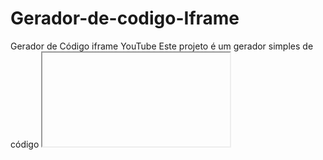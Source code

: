 # Gerador-de-codigo-Iframe

Gerador de Código iframe YouTube
Este projeto é um gerador simples de código <iframe> para vídeos do YouTube.<br><br>
✅ O usuário insere o link do vídeo.<br>
✅ O sistema extrai automaticamente o ID do vídeo.<br>
✅ Gera o código de incorporação (embed) pronto para copiar e colar em sites ou blogs.<br>
✅ Permite copiar o código gerado com um clique.<br>

Ideal para quem deseja incorporar vídeos do YouTube de forma rápida e prática!

